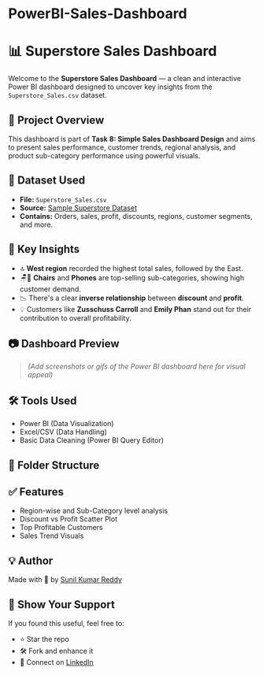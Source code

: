 # PowerBI-Sales-Dashboard
# 📊 Superstore Sales Dashboard

Welcome to the **Superstore Sales Dashboard** — a clean and interactive Power BI dashboard designed to uncover key insights from the `Superstore_Sales.csv` dataset.

## 🚀 Project Overview

This dashboard is part of **Task 8: Simple Sales Dashboard Design** and aims to present sales performance, customer trends, regional analysis, and product sub-category performance using powerful visuals.

## 🧩 Dataset Used

- **File:** `Superstore_Sales.csv`
- **Source:** [Sample Superstore Dataset](https://www.kaggle.com/datasets)
- **Contains:** Orders, sales, profit, discounts, regions, customer segments, and more.

## 📌 Key Insights

- 🔝 **West region** recorded the highest total sales, followed by the East.
- 🪑📱 **Chairs** and **Phones** are top-selling sub-categories, showing high customer demand.
- 📉 There's a clear **inverse relationship** between **discount** and **profit**.
- 💡 Customers like **Zusschuss Carroll** and **Emily Phan** stand out for their contribution to overall profitability.

## 📷 Dashboard Preview

> *(Add screenshots or gifs of the Power BI dashboard here for visual appeal)*

## 🛠️ Tools Used

- Power BI (Data Visualization)
- Excel/CSV (Data Handling)
- Basic Data Cleaning (Power BI Query Editor)

## 📁 Folder Structure


## ✅ Features

- Region-wise and Sub-Category level analysis
- Discount vs Profit Scatter Plot
- Top Profitable Customers
- Sales Trend Visuals

## 💡 Author

Made with 💙 by [Sunil Kumar Reddy](https://www.linkedin.com/in/g-sunil-kumar-reddy-458779334)

## 🌟 Show Your Support

If you found this useful, feel free to:

- ⭐ Star the repo
- 🛠 Fork and enhance it
- 📩 Connect on [LinkedIn](https://www.linkedin.com/in/g-sunil-kumar-reddy-458779334)

